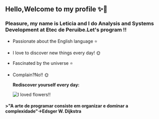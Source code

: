 ## Hello,Welcome to my profile ✨👋

### Pleasure, my name is Leticia and I do Analysis and Systems Development at Etec de Peruibe.Let's program !!

* Passionate about the English language ⭐
* I love to discover new things every day! 🌞
* Fascinated by the universe ⭐
* Complain?No!! 🌞

  **Rediscover yourself every day:**

  ![I loved flowers!!](https://image.flaticon.com/icons/png/128/2917/2917257.png)


#### **>"A arte de programar consiste em organizar e dominar a complexidade"->Edsger W. Dijkstra**


